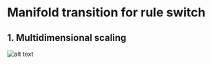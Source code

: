 # Manifold transition for rule switch

## 1. Multidimensional scaling


![alt text]("plots/man_transition_mds_cos_2D.png" "Logo Title Text 1")